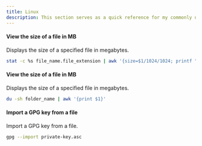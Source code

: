 ```yaml
---
title: Linux
description: This section serves as a quick reference for my commonly used Docker commands.
---
```


#### View the size of a file in MB

Displays the size of a specified file in megabytes.

```bash
stat -c %s file_name.file_extension | awk '{size=$1/1024/1024; printf "%.2f MB\n", size}'
```

#### View the size of a file in MB

Displays the size of a specified file in megabytes.

```bash
du -sh folder_name | awk '{print $1}'
```

#### Import a GPG key from a file

Import a GPG key from a file.

```bash
gpg --import private-key.asc
```
